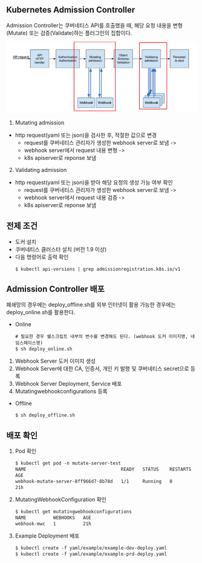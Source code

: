 ## Kubernetes Admission Controller

Admission Controller는 쿠버네티스 API를 호출했을 때, 해당 요청 내용을 변형(Mutate) 또는 검증(Validate)하는 플러그인의 집합이다.

![ex_screenshot](../../img/admission-controller-01.png)

1. Mutating admission
* http request(yaml 또는 json)을 검사한 후, 적절한 값으로 변경
  * request를 쿠버네티스 관리자가 생성한 webhook server로 보냄 -> 
  * webhook server에서 request 내용 변형 -> 
  * k8s apiserver로 reponse 보냄

2. Validating admission
* http request(yaml 또는 json)을 받아 해당 요청의 생성 가능 여부 확인
  * request를 쿠버네티스 관리자가 생성한 webhook server로 보냄 -> 
  * webhook server에서 request 내용 검증 -> 
  * k8s apiserver로 reponse 보냄

## 전제 조건
* 도커 설치
* 쿠버네티스 클러스터 설치 (버전 1.9 이상)
* 다음 명령어로 출력 확인
  ``` shell
  $ kubectl api-versions | grep admissionregistration.k8s.io/v1
  ```

## Admission Controller 배포 

폐쇄망의 경우에는 deploy_offline.sh를 외부 인터넷이 활용 가능한 경우에는 deploy_online.sh를 활용한다.
* Online
   ```shell
   # 필요한 경우 쉘스크립트 내부의 변수를 변경해도 된다. (webhook 도커 이미지명, 네임스페이스명)
   $ sh deploy_online.sh
   ```
1. Webhook Server 도커 이미지 생성
2. Webhook Server에 대한 CA, 인증서, 개인 키 발행 및 쿠버네티스 secret으로 등록
3. Webhook Server Deployment, Service 배포
4. Mutatingwebhookconfigurations 등록

* Offline
   ```shell
   $ sh deploy_offline.sh
   ```

## 배포 확인

1. Pod 확인
   ```shell
   $ kubectl get pod -n mutate-server-test
   NAME                                   READY   STATUS    RESTARTS   AGE
   webhook-mutate-server-8ff966d7-8b78d   1/1     Running   0          21h
   ```
2. MutatingWebhookConfiguration 확인
   ```shell
   $ kubectl get mutatingwebhookconfigurations
   NAME          WEBHOOKS   AGE
   webhook-mwc   1          21h
   ```
3. Example Deployment 배포
   ```shell
   $ kubectl create -f yaml/example/example-dev-deploy.yaml
   $ kubectl create -f yaml/example/example-prd-deploy.yaml
   ```